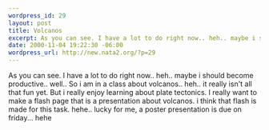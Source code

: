 ```yaml
--- 
wordpress_id: 29
layout: post
title: Volcanos
excerpt: As you can see. I have a lot to do right now.. heh.. maybe i should become productive.. well.. So i am in a class about volcanos.. heh.. it really isn't all that fun yet. But i really enjoy learning about plate tectonics. I really want to make a flash page that is a presentation about volcanos. i think that flash is made for this task. hehe.. lucky for me, a poster presentation is due on friday....
date: 2000-11-04 19:22:30 -06:00
wordpress_url: http://new.nata2.org/?p=29
---
```

As you can see. I have a lot to do right now.. heh.. maybe i should become productive.. well.. So i am in a class about volcanos.. heh.. it really isn't all that fun yet. But i really enjoy learning about plate tectonics. I really want to make a flash page that is a presentation about volcanos. i think that flash is made for this task. hehe.. lucky for me, a poster presentation is due on friday... hehe
